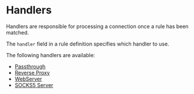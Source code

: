 # Handlers

Handlers are responsible for processing a connection once a rule has been matched.

The `handler` field in a rule definition specifies which handler to use.

The following handlers are available:

- [Passthrough](passthrough.md)
- [Reverse Proxy](reverse_proxy.md)
- [WebServer](webserver.md)
- [SOCKS5 Server](socks5.md)